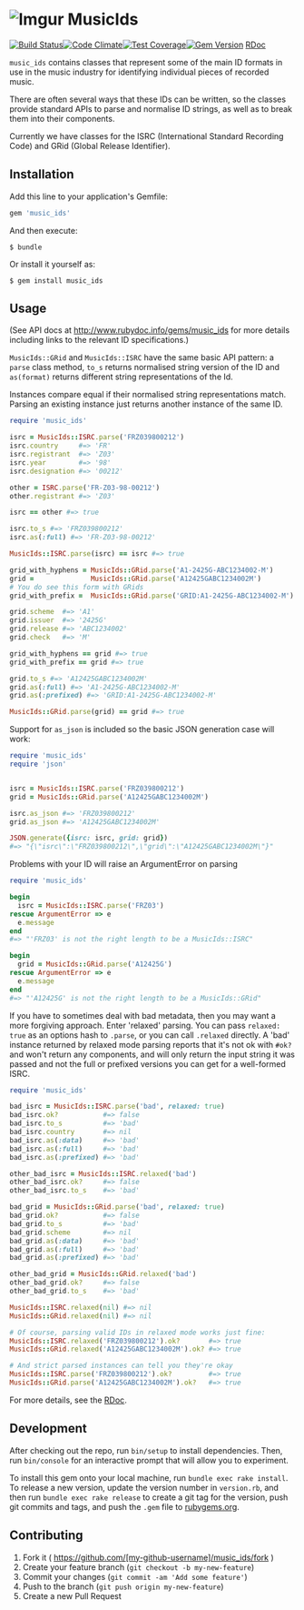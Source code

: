# ​![Imgur](http://i.imgur.com/ROJdCFe.png?1) MusicIds

[![Build Status](https://travis-ci.org/tape-tv/music_ids.svg)](https://travis-ci.org/tape-tv/music_ids)[![Code Climate](https://codeclimate.com/github/tape-tv/music_ids/badges/gpa.svg)](https://codeclimate.com/github/tape-tv/music_ids)[![Test Coverage](https://codeclimate.com/github/tape-tv/music_ids/badges/coverage.svg)](https://codeclimate.com/github/tape-tv/music_ids/coverage)[![Gem Version](https://badge.fury.io/rb/music_ids.svg)](http://badge.fury.io/rb/music_ids) [RDoc](http://www.rubydoc.info/gems/music_ids)

`music_ids` contains classes that represent some of the main ID formats in use in the music industry for identifying individual pieces of recorded music.

There are often several ways that these IDs can be written, so the classes provide standard APIs to parse and normalise ID strings, as well as to break them into their components.

Currently we have classes for the ISRC (International Standard Recording Code) and GRid (Global Release Identifier).

## Installation
Add this line to your application's Gemfile:

```ruby
gem 'music_ids'
```

And then execute:

    $ bundle

Or install it yourself as:

    $ gem install music_ids

## Usage
(See API docs at <http://www.rubydoc.info/gems/music_ids> for more details
including links to the relevant ID specifications.)

`MusicIds::GRid` and `MusicIds::ISRC` have the same basic API pattern: a
`parse` class method, `to_s` returns normalised string version of the ID and
`as(format)` returns different string representations of the Id.

Instances compare equal if their normalised string representations match.
Parsing an existing instance just returns another instance of the same ID.

```ruby
require 'music_ids'

isrc = MusicIds::ISRC.parse('FRZ039800212')
isrc.country     #=> 'FR'
isrc.registrant  #=> 'Z03'
isrc.year        #=> '98'
isrc.designation #=> '00212'

other = ISRC.parse('FR-Z03-98-00212')
other.registrant #=> 'Z03'

isrc == other #=> true

isrc.to_s #=> 'FRZ039800212'
isrc.as(:full) #=> 'FR-Z03-98-00212'

MusicIds::ISRC.parse(isrc) == isrc #=> true

grid_with_hyphens = MusicIds::GRid.parse('A1-2425G-ABC1234002-M')
grid =              MusicIds::GRid.parse('A12425GABC1234002M')
# You do see this form with GRids
grid_with_prefix =  MusicIds::GRid.parse('GRID:A1-2425G-ABC1234002-M')

grid.scheme  #=> 'A1'
grid.issuer  #=> '2425G'
grid.release #=> 'ABC1234002'
grid.check   #=> 'M'

grid_with_hyphens == grid #=> true
grid_with_prefix == grid #=> true

grid.to_s #=> 'A12425GABC1234002M'
grid.as(:full) #=> 'A1-2425G-ABC1234002-M'
grid.as(:prefixed) #=> 'GRID:A1-2425G-ABC1234002-M'

MusicIds::GRid.parse(grid) == grid #=> true
```

Support for `as_json` is included so the basic JSON generation case will work:

```ruby
require 'music_ids'
require 'json'


isrc = MusicIds::ISRC.parse('FRZ039800212')
grid = MusicIds::GRid.parse('A12425GABC1234002M')

isrc.as_json #=> 'FRZ039800212'
grid.as_json #=> 'A12425GABC1234002M'

JSON.generate({isrc: isrc, grid: grid})
#=> "{\"isrc\":\"FRZ039800212\",\"grid\":\"A12425GABC1234002M\"}"
```

Problems with your ID will raise an ArgumentError on parsing

```ruby
require 'music_ids'

begin
  isrc = MusicIds::ISRC.parse('FRZ03')
rescue ArgumentError => e
  e.message
end
#=> "'FRZ03' is not the right length to be a MusicIds::ISRC"

begin
  grid = MusicIds::GRid.parse('A12425G')
rescue ArgumentError => e
  e.message
end
#=> "'A12425G' is not the right length to be a MusicIds::GRid"
```

If you have to sometimes deal with bad metadata, then you may want a more
forgiving approach. Enter 'relaxed' parsing. You can pass `relaxed: true` as an
options hash to `.parse`, or you can call `.relaxed` directly. A 'bad' instance
returned by relaxed mode parsing reports that it's not ok with `#ok?` and won't
return any components, and will only return the input string it was passed and
not the full or prefixed versions you can get for a well-formed ISRC.

```ruby
require 'music_ids'

bad_isrc = MusicIds::ISRC.parse('bad', relaxed: true)
bad_isrc.ok?           #=> false
bad_isrc.to_s          #=> 'bad'
bad_isrc.country       #=> nil
bad_isrc.as(:data)     #=> 'bad'
bad_isrc.as(:full)     #=> 'bad'
bad_isrc.as(:prefixed) #=> 'bad'

other_bad_isrc = MusicIds::ISRC.relaxed('bad')
other_bad_isrc.ok?     #=> false
other_bad_isrc.to_s    #=> 'bad'

bad_grid = MusicIds::GRid.parse('bad', relaxed: true)
bad_grid.ok?           #=> false
bad_grid.to_s          #=> 'bad'
bad_grid.scheme        #=> nil
bad_grid.as(:data)     #=> 'bad'
bad_grid.as(:full)     #=> 'bad'
bad_grid.as(:prefixed) #=> 'bad'

other_bad_grid = MusicIds::GRid.relaxed('bad')
other_bad_grid.ok?     #=> false
other_bad_grid.to_s    #=> 'bad'

MusicIds::ISRC.relaxed(nil) #=> nil
MusicIds::GRid.relaxed(nil) #=> nil

# Of course, parsing valid IDs in relaxed mode works just fine:
MusicIds::ISRC.relaxed('FRZ039800212').ok?       #=> true
MusicIds::GRid.relaxed('A12425GABC1234002M').ok? #=> true

# And strict parsed instances can tell you they're okay
MusicIds::ISRC.parse('FRZ039800212').ok?         #=> true
MusicIds::GRid.parse('A12425GABC1234002M').ok?   #=> true
```

For more details, see the [RDoc](http://www.rubydoc.info/gems/music_ids).

## Development
After checking out the repo, run `bin/setup` to install dependencies. Then, run
`bin/console` for an interactive prompt that will allow you to experiment.

To install this gem onto your local machine, run `bundle exec rake install`. To
release a new version, update the version number in `version.rb`, and then run
`bundle exec rake release` to create a git tag for the version, push git
commits and tags, and push the `.gem` file to
[rubygems.org](https://rubygems.org).

## Contributing
1. Fork it ( https://github.com/[my-github-username]/music_ids/fork )
2. Create your feature branch (`git checkout -b my-new-feature`)
3. Commit your changes (`git commit -am 'Add some feature'`)
4. Push to the branch (`git push origin my-new-feature`)
5. Create a new Pull Request
